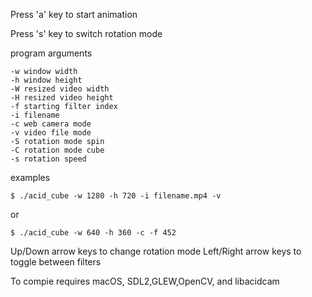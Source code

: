 
Press 'a' key to start animation

Press 's' key to switch rotation mode

program arguments

	-w window width
	-h window height
	-W resized video width
	-H resized video height
	-f starting filter index
	-i filename
	-c web camera mode
	-v video file mode
	-S rotation mode spin
	-C rotation mode cube 
	-s rotation speed

examples

	$ ./acid_cube -w 1280 -h 720 -i filename.mp4 -v

or

	$ ./acid_cube -w 640 -h 360 -c -f 452

Up/Down arrow keys to change rotation mode
Left/Right arrow keys to toggle between filters

To compie requires macOS, SDL2,GLEW,OpenCV, and libacidcam

